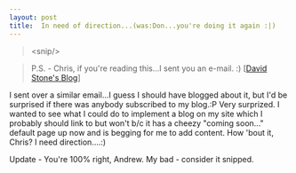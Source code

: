 ```yaml
---
layout: post
title:  In need of direction...(was:Don...you're doing it again :|)
---
```

>&lt;snip/&gt; 
 
>P.S. - Chris, if you're reading this...I sent you an e-mail. :)
>\[[David Stone's Blog](http://dotnetweblogs.com/Dstone/posts/4904.aspx)\]

I sent over a similar email...I guess I should have blogged about it, but I'd be surprised if there was anybody subscribed to my blog.:P Very surprized. I wanted to see what I could do to implement a blog on my site which I probably should link to but won't b/c it has a cheezy "coming soon..." default page up now and is begging for me to add content. How 'bout it, Chris? I need direction....:)

Update - You're 100% right, Andrew. My bad - consider it snipped.
